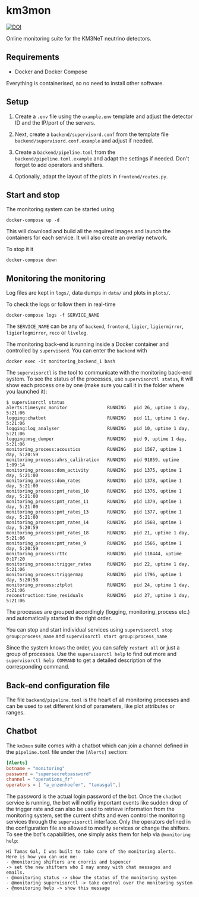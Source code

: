 # km3mon

[![DOI](https://zenodo.org/badge/DOI/10.5281/zenodo.3268538.svg)](https://doi.org/10.5281/zenodo.3268538)

Online monitoring suite for the KM3NeT neutrino detectors.

## Requirements

 - Docker and Docker Compose

Everything is containerised, so no need to install other software.

## Setup

1. Create a `.env` file using the `example.env` template and adjust the detector
   ID and the IP/port of the servers.

2. Next, create a `backend/supervisord.conf` from the template file
   `backend/supervisord.conf.example` and adjust if needed.

3. Create a `backend/pipeline.toml` from the `backend/pipeline.toml.example`
   and adapt the settings if needed. Don't forget to add operators and shifters.

4. Optionally, adapt the layout of the plots in `frontend/routes.py`.

## Start and stop

The monitoring system can be started using

    docker-compose up -d

This will download and build all the required images and launch the containers
for each service. It will also create an overlay network.

To stop it it

    docker-compose down

## Monitoring the monitoring

Log files are kept in `logs/`, data dumps in `data/` and plots in `plots/`.

To check the logs or follow them in real-time

    docker-compose logs -f SERVICE_NAME

The `SERVICE_NAME` can be any of `backend`, `frontend`, `ligier`, `ligiermirror`,
`ligierlogmirror`, `reco` or `livelog`.

The monitoring back-end is running inside a Docker container and controlled
by `supervisord`. You can enter the `backend` with

    docker exec -it monitoring_backend_1 bash

The ``supervisorctl`` is the tool to communicate with the monitoring
back-end system. To see the status of the processes, use `supervisorctl status`,
it will show each process one by one (make sure you call it in the
folder where you launched it):

```
$ supervisorctl status
alerts:timesync_monitor               RUNNING   pid 26, uptime 1 day, 5:21:06
logging:chatbot                       RUNNING   pid 11, uptime 1 day, 5:21:06
logging:log_analyser                  RUNNING   pid 10, uptime 1 day, 5:21:06
logging:msg_dumper                    RUNNING   pid 9, uptime 1 day, 5:21:06
monitoring_process:acoustics          RUNNING   pid 1567, uptime 1 day, 5:20:59
monitoring_process:ahrs_calibration   RUNNING   pid 91859, uptime 1:09:14
monitoring_process:dom_activity       RUNNING   pid 1375, uptime 1 day, 5:21:00
monitoring_process:dom_rates          RUNNING   pid 1378, uptime 1 day, 5:21:00
monitoring_process:pmt_rates_10       RUNNING   pid 1376, uptime 1 day, 5:21:00
monitoring_process:pmt_rates_11       RUNNING   pid 1379, uptime 1 day, 5:21:00
monitoring_process:pmt_rates_13       RUNNING   pid 1377, uptime 1 day, 5:21:00
monitoring_process:pmt_rates_14       RUNNING   pid 1568, uptime 1 day, 5:20:59
monitoring_process:pmt_rates_18       RUNNING   pid 21, uptime 1 day, 5:21:06
monitoring_process:pmt_rates_9        RUNNING   pid 1566, uptime 1 day, 5:20:59
monitoring_process:rttc               RUNNING   pid 118444, uptime 0:17:20
monitoring_process:trigger_rates      RUNNING   pid 22, uptime 1 day, 5:21:06
monitoring_process:triggermap         RUNNING   pid 1796, uptime 1 day, 5:20:58
monitoring_process:ztplot             RUNNING   pid 24, uptime 1 day, 5:21:06
reconstruction:time_residuals         RUNNING   pid 27, uptime 1 day, 5:21:06
```

The processes are grouped accordingly (logging, monitoring_process etc.) and
automatically started in the right order.

You can stop and start individual services using ``supervisorctl stop
group:process_name`` and ``supervisorctl start group:process_name``

Since the system knows the order, you can safely ``restart all`` or just
a group of processes. Use the ``supervisorctl help`` to find out more and
``supervisorctl help COMMAND`` to get a detailed description of the
corresponding command.

## Back-end configuration file

The file `backend/pipeline.toml` is the heart of all monitoring processes and
can be used to set different kind of parameters, like plot attributes or ranges.

## Chatbot

The `km3mon` suite comes with a chatbot which can join a channel defined
in the `pipeline.toml` file under the `[Alerts]` section:

``` toml
[Alerts]
botname = "monitoring"
password = "supersecretpassword"
channel = "operations_fr"
operators = [ "a_enzenhoefer", "tamasgal",]
```

The password is the actual login password of the bot. Once the `chatbot` service
is running, the bot will notifiy important events like sudden drop of the
trigger rate and can also be used to retrieve information from the monitoring
system, set the current shifts and even control the monitoring services through
the `supervisorctl` interface. Only the operators defined in the configuration
file are allowed to modify services or change the shifters.
To see the bot's capabilities, one simply asks them for help via
`@monitoring help`:

```
Hi Tamas Gal, I was built to take care of the monitoring alerts.
Here is how you can use me:
- @monitoring shifters are cnorris and bspencer
-> set the new shifters who I may annoy with chat messages and
emails.
- @monitoring status -> show the status of the monitoring system
- @monitoring supervisorctl -> take control over the monitoring system
- @monitoring help -> show this message
```
